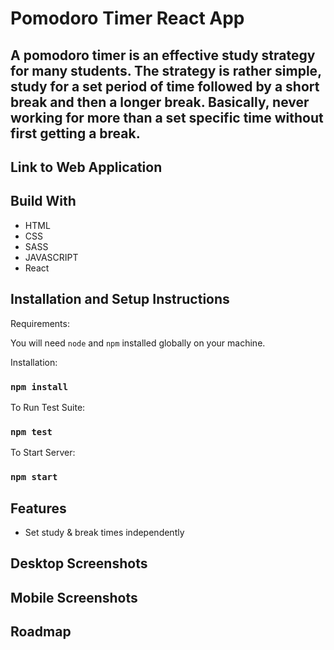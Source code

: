 # Pomodoro Timer React App 
## A pomodoro timer is an effective study strategy for many students. The strategy is rather simple, study for a set period of time followed by a short break and then a longer break. Basically, never working for more than a set specific time without first getting a break. 

## Link to Web Application


## Build With
<ul>
  <li>HTML</li>
  <li>CSS</li>
  <li>SASS</li>
  <li>JAVASCRIPT</li>
  <li>React</li>
</ul>

## Installation and Setup Instructions

Requirements: 

You will need `node` and `npm` installed globally on your machine.  

Installation: 

### `npm install` 

To Run Test Suite:

### `npm test` 

To Start Server:

### `npm start` 

## Features
<ul>
  <li>Set study & break times independently</li>
</ul>

## Desktop Screenshots

## Mobile Screenshots

## Roadmap
